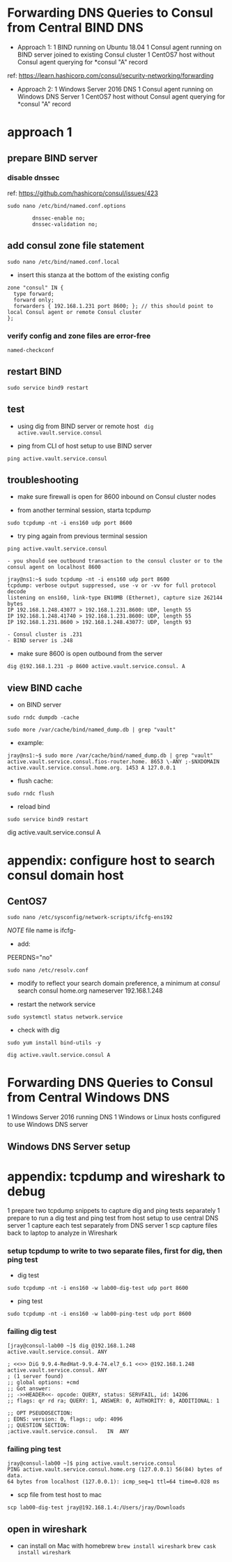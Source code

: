 # Forwarding DNS Queries to Consul from Central BIND DNS
- Approach 1:
1 BIND running on Ubuntu 18.04
1 Consul agent running on BIND server joined to existing Consul cluster
1 CentOS7 host without Consul agent querying for *consul "A" record

ref: https://learn.hashicorp.com/consul/security-networking/forwarding

- Approach 2:
1 Windows Server 2016 DNS
1 Consul agent running on Windows DNS Server
1 CentOS7 host without Consul agent querying for *consul "A" record

# approach 1

## prepare BIND server

### disable dnssec
ref: https://github.com/hashicorp/consul/issues/423

`sudo nano /etc/bind/named.conf.options`

```
        dnssec-enable no;
        dnssec-validation no;
```

## add consul zone file statement

`sudo nano /etc/bind/named.conf.local`

- insert this stanza at the bottom of the existing config

```
zone "consul" IN {
  type forward;
  forward only;
  forwarders { 192.168.1.231 port 8600; }; // this should point to local Consul agent or remote Consul cluster
};
```

### verify config and zone files are error-free

`named-checkconf`

## restart BIND

`sudo service bind9 restart`

## test
- using dig from BIND server or remote host
` dig active.vault.service.consul`

- ping from CLI of host setup to use BIND server

`ping active.vault.service.consul`

## troubleshooting
- make sure firewall is open for 8600 inbound on Consul cluster nodes

- from another terminal session, starta tcpdump

`sudo tcpdump -nt -i ens160 udp port 8600`

- try ping again from previous terminal session

`ping active.vault.service.consul`

	- you should see outbound transaction to the consul cluster or to the consul agent on localhost 8600
	
```
jray@ns1:~$ sudo tcpdump -nt -i ens160 udp port 8600
tcpdump: verbose output suppressed, use -v or -vv for full protocol decode
listening on ens160, link-type EN10MB (Ethernet), capture size 262144 bytes
IP 192.168.1.248.43077 > 192.168.1.231.8600: UDP, length 55
IP 192.168.1.248.41740 > 192.168.1.231.8600: UDP, length 55
IP 192.168.1.231.8600 > 192.168.1.248.43077: UDP, length 93
```
	- Consul cluster is .231
	- BIND server is .248

- make sure 8600 is open outbound from the server

`dig @192.168.1.231 -p 8600 active.vault.service.consul. A`

## view BIND cache
- on BIND server

`sudo rndc dumpdb -cache`

`sudo more /var/cache/bind/named_dump.db | grep "vault"`

- example:

```
jray@ns1:~$ sudo more /var/cache/bind/named_dump.db | grep "vault"
active.vault.service.consul.fios-router.home. 8653 \-ANY ;-$NXDOMAIN
active.vault.service.consul.home.org. 1453 A 127.0.0.1
```

- flush cache:

`sudo rndc flush`

- reload bind

`sudo service bind9 restart`

dig active.vault.service.consul A

# appendix: configure host to search consul domain host

## CentOS7

`sudo nano /etc/sysconfig/network-scripts/ifcfg-ens192`

*NOTE* file name is ifcfg-<your adapter name>

- add:

PEERDNS="no"

`sudo nano /etc/resolv.conf`

- modify to reflect your search domain preference, a minimum at _consul_
search consul home.org
nameserver 192.168.1.248

- restart the network service

`sudo systemctl status network.service`

- check with dig

`sudo yum install bind-utils -y`

`dig active.vault.service.consul A`

# Forwarding DNS Queries to Consul from Central Windows DNS

1 Windows Server 2016 running DNS
1 Windows or Linux hosts configured to use Windows DNS server

## Windows DNS Server setup



# appendix: tcpdump and wireshark to debug

1 prepare two tcpdump snippets to capture dig and ping tests separately
1 prepare to run a dig test and ping test from host setup to use central DNS server
1 capture each test separately from DNS server
1 scp capture files back to laptop to analyze in Wireshark

### setup tcpdump to write to two separate files, first for dig, then ping test
- dig test

`sudo tcpdump -nt -i ens160 -w lab00-dig-test udp port 8600`

- ping test

`sudo tcpdump -nt -i ens160 -w lab00-ping-test udp port 8600`

### failing dig test
```
[jray@consul-lab00 ~]$ dig @192.168.1.248  active.vault.service.consul. ANY

; <<>> DiG 9.9.4-RedHat-9.9.4-74.el7_6.1 <<>> @192.168.1.248 active.vault.service.consul. ANY
; (1 server found)
;; global options: +cmd
;; Got answer:
;; ->>HEADER<<- opcode: QUERY, status: SERVFAIL, id: 14206
;; flags: qr rd ra; QUERY: 1, ANSWER: 0, AUTHORITY: 0, ADDITIONAL: 1

;; OPT PSEUDOSECTION:
; EDNS: version: 0, flags:; udp: 4096
;; QUESTION SECTION:
;active.vault.service.consul.	IN	ANY
  ```

### failing ping test
```
jray@consul-lab00 ~]$ ping active.vault.service.consul
PING active.vault.service.consul.home.org (127.0.0.1) 56(84) bytes of data.
64 bytes from localhost (127.0.0.1): icmp_seq=1 ttl=64 time=0.028 ms
```

- scp file from test host to mac

`scp lab00-dig-test jray@192.168.1.4:/Users/jray/Downloads`

## open in wireshark
- can install on Mac with homebrew
`brew install wireshark`
`brew cask install wireshark`